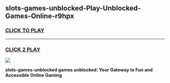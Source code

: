 
## slots-games-unblocked-Play-Unblocked-Games-Online-r9hpx
<h3>
<a href="https://premium76.site?title=slots-games-unblocked&ref=24A">CLICK TO PLAY</a></h3>
<hr>

<h3>
<a href="https://premium76.site?title=slots-games-unblocked&ref=24A">CLICK 2 PLAY</a>
  
</h3>

<a href="https://premium76.site?title=slots-games-unblocked&ref=24A"><img src="https://clearcache.store/games.png"></a>


**slots-games-unblocked games unblocked: Your Gateway to Fun and Accessible Online Gaming**
